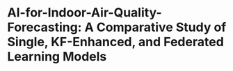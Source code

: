 # AI-for-Indoor-Air-Quality-Forecasting: A Comparative Study of Single, KF-Enhanced, and Federated Learning Models
